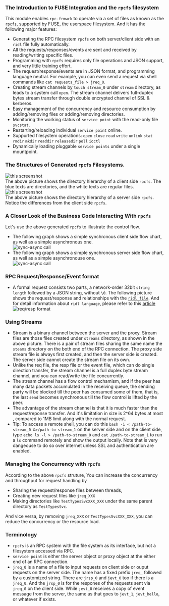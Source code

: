 ### The Introduction to FUSE Integration and the `rpcfs` filesystem
This module enables `rpc-frmwrk` to operate via a set of files as known as the `rpcfs`, supported by FUSE, the userspace filesystem. And it has the following major features:
  * Generating the RPC filesystem `rpcfs` on both server/client side with an `ridl` file fully automatically.
  * All the requests/responses/events are sent and received by reading/writing specific files.
  * Programming with `rpcfs` requires only file operations and JSON support, and very little training effort.
  * The request/response/events are in JSON format, and programming language neutral.
    For example, you can even send a request via shell commands like `cat requests_file > jreq_0`. 
  * Creating stream channels by `touch stream_0` under `stream` directory, as leads to a system call `open`.
    The stream channel delivers full-duplex bytes stream transfer through double encrypted channel of SSL & kerberos.
  * Easy management of the concurrency and resource consumption by adding/removing files or adding/removing directories.
  * Monitoring the working status of `service point` with the read-only file `svcstat`.
  * Restarting/reloading individual `service point` online.
  * Supported filesystem operations: `open` `close` `read` `write` `unlink` `stat` `rmdir` `mkdir` `readdir` `releasedir` `poll` `ioctl` 
  * Dynamically loading pluggable `service points` under a single mountpoint.

### The Structures of Generated `rpcfs` Filesystems.
![this screenshot](https://github.com/zhiming99/rpc-frmwrk/blob/master/pics/rpcfs-cli.png)   
The above picture shows the directory hierarchy of a client side `rpcfs`. The blue texts are directories, and the white texts are regular files.   
![this screenshot](https://github.com/zhiming99/rpc-frmwrk/blob/master/pics/rpcfs-svr.png)   
The above picture shows the directory hierarchy of a server side `rpcfs`. Notice the differences from the client side `rpcfs`.   
### A Closer Look of the Business Code Interacting With `rpcfs`
Let's use the above generated `rpcfs` to illustrate the control flow.   
* The following graph shows a simple synchronous client side flow chart, as well as a simple asynchronous one.   
![sync-async call](https://github.com/zhiming99/rpc-frmwrk/blob/master/pics/sync-async.png)   
* The following graph shows a simple synchronous server side flow chart, as well as a simple asynchronouse one.   
![sync-async call](https://github.com/zhiming99/rpc-frmwrk/blob/master/pics/sync-async-svr.png)   

### RPC Request/Response/Event format
* A formal request consists two parts, a network-order 32bit `string length` followed by a JSON string, without `\0`. The following picture shows the request/response and relationships with the [`ridl file`](https://github.com/zhiming99/rpc-frmwrk/blob/master/examples/hellowld.ridl). And for detail information about `ridl language`, please refer to this [article](https://github.com/zhiming99/rpc-frmwrk/blob/master/ridl/README.md)   
![req/resp format](https://github.com/zhiming99/rpc-frmwrk/blob/master/pics/ridl-req-mapping.png)    

### Using Streams
* Stream is a binary channel between the server and the proxy. Stream files are those files created under `streams` directory, as shown in the above picture. There is a pair of stream files sharing the same name the `steams` directory on the both end of the RPC connection. The proxy side stream file is always first created, and then the server side is created. The server side cannot create the stream file on its own.
* Unlike the req file, the resp file or the event file, which can do single direction transfer, the stream channel is a full duplex byte stream channel, and you can read/write the file concurrently. 
* The stream channel has a flow control mechamism, and if the peer has many data packets accumulated in the receiving queue, the sending party will be blocked till the peer has consumed some of them, that is, the last `send` becomes synchronous till the flow control is lifted by the peer.
* The advantage of the stream channel is that it is much faster than the request/reponse transfer. And it's limitation in size is 2^64 bytes at most , compared to 1MB limit along with the normal request.
* Tip: To access a remote shell, you can do this `bash -i < /path-to-stream_0 &>/path-to-stream_1` on the server side and on the client side, type `echo ls -l > /path-to-stream_0` and `cat /path-to-stream_1` to run a `ls` command remotely and show the output locally. Note that is very dangeouse to do so over internet unless SSL and authentication are enabled.

### Managing the Concurrency with `rpcfs`
According to the above `rpcfs` struture, You can increase the concurrency and throughput for request handling by
 * Sharing the request/response files between threads, 
 * Creating new request files like `jreq_XXX` 
 * Making directories like `TestTypesSvcXXX_XXX` under the same parent directory as `TestTypesSvc`.

And vice versa, by removing `jreq_XXX` or `TestTypesSvcXXX_XXX`, you can reduce the concurrency or the resource load. 
### Terminology
  * `rpcfs` is  an RPC system with the file system as its interface, but not a filesystem accessed via RPC.
  * `service point` is either the server object or proxy object at the either end of an RPC connection.
  * `jreq_0` is a name of a file to input requests on client side or ouput requests on the server side. The name has a fixed prefix `jreq_` followed by a   customized string. There are `jrsp_0` and `jevt_0` too if there is a `jreq_0`. And the `jrsp_0` is for the respones of the requests sent via `jreq_0` on the client side. While `jevt_0` receives a copy of event message from the server, the same as that goes to `jevt_1`, `jevt_hello`, or whatever if exists.

  
